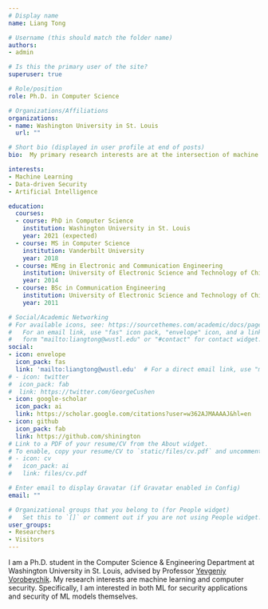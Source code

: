 ```yaml
---
# Display name
name: Liang Tong 

# Username (this should match the folder name)
authors:
- admin

# Is this the primary user of the site?
superuser: true

# Role/position
role: Ph.D. in Computer Science

# Organizations/Affiliations
organizations:
- name: Washington University in St. Louis
  url: ""

# Short bio (displayed in user profile at end of posts)
bio:  My primary research interests are at the intersection of machine learning and computer security.

interests:
- Machine Learning
- Data-driven Security
- Artificial Intelligence

education:
  courses:
  - course: PhD in Computer Science
    institution: Washington University in St. Louis
    year: 2021 (expected)
  - course: MS in Computer Science 
    institution: Vanderbilt University
    year: 2018
  - course: MEng in Electronic and Communication Engineering
    institution: University of Electronic Science and Technology of China
    year: 2014
  - course: BSc in Communication Engineering
    institution: University of Electronic Science and Technology of China
    year: 2011

# Social/Academic Networking
# For available icons, see: https://sourcethemes.com/academic/docs/page-builder/#icons
#   For an email link, use "fas" icon pack, "envelope" icon, and a link in the
#   form "mailto:liangtong@wustl.edu" or "#contact" for contact widget.
social:
- icon: envelope
  icon_pack: fas
  link: 'mailto:liangtong@wustl.edu'  # For a direct email link, use "mailto:liangtong@wustl.edu".
# - icon: twitter
#  icon_pack: fab
#  link: https://twitter.com/GeorgeCushen
- icon: google-scholar
  icon_pack: ai
  link: https://scholar.google.com/citations?user=w362AJMAAAAJ&hl=en
- icon: github
  icon_pack: fab
  link: https://github.com/shinington
# Link to a PDF of your resume/CV from the About widget.
# To enable, copy your resume/CV to `static/files/cv.pdf` and uncomment the lines below.
# - icon: cv
#   icon_pack: ai
#   link: files/cv.pdf

# Enter email to display Gravatar (if Gravatar enabled in Config)
email: ""

# Organizational groups that you belong to (for People widget)
#   Set this to `[]` or comment out if you are not using People widget.
user_groups:
- Researchers
- Visitors
---
```


I am a Ph.D. student in the Computer Science & Engineering Department at Washington University in St. Louis, advised by Professor [Yevgeniy Vorobeychik](https://vorobeychik.com/). My research interests are machine learning and computer security. Specifically, I am interested in both ML for security applications and security of ML models themselves.  

